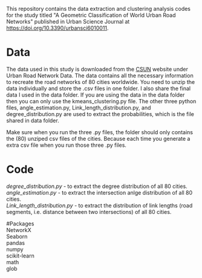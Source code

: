 This repository contains the data extraction and clustering analysis codes for the study titled "A Geometric Classification of World Urban Road Networks" published in Urban Science Journal at https://doi.org/10.3390/urbansci6010011.

# Data
The data used in this study is downloaded from the [CSUN](http://csun.uic.edu/datasets.html) website under Urban Road Network Data. The data contains all the necessary information to recreate the road networks of 80 cities worldwide. You need to unzip the data individually and store the .csv files in one folder. I also share the final data I used in the data folder. If you are using the data in the data folder then you can only use the kmeans_clustering.py file. The other three python files, angle_estimation.py, Link_length_distribution.py, and degree_distribution.py are used to extract the probabilities, which is the file shared in data folder.

Make sure when you run the three .py files, the folder should only contains the (80) unziped csv files of the cities. Because each time you generate a extra csv file when you run those three .py files. 

# Code
*degree_distribution.py* - to extract the degree distribution of all 80 cities.<br>
*angle_estimation.py* - to extract the intersection anlge distribution of all 80 cities.<br>
*Link_length_distribution.py* - to extract the distribution of link lengths (road segments, i.e. distance between two intersections) of all 80 cities.

#Packages<br>
NetworkX<br>
Seaborn<br>
pandas<br>
numpy<br>
scikit-learn<br>
math<br>
glob<br>

